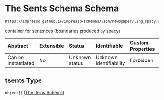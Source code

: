 # The Sents Schema Schema

```txt
https://impresso.github.io/impresso-schemas/json/newspaper/ling_spacy.schema.json#/properties/tsents
```

container for sentences (boundaries produced by spacy)

| Abstract            | Extensible | Status         | Identifiable            | Custom Properties | Additional Properties | Access Restrictions | Defined In                                                                         |
| :------------------ | :--------- | :------------- | :---------------------- | :---------------- | :-------------------- | :------------------ | :--------------------------------------------------------------------------------- |
| Can be instantiated | No         | Unknown status | Unknown identifiability | Forbidden         | Allowed               | none                | [lingproc.v2.schema.json\*](../out/lingproc.v2.schema.json "open original schema") |

## tsents Type

`object[]` ([The Items Schema](lingproc-definitions-the-sents-schema-the-items-schema.md))
